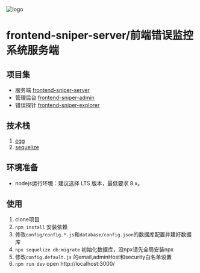 ![logo](https://github.com/callmesoul/frontend-sniper-admin/blob/master/static/frontend-sniper.png)

# frontend-sniper-server/前端错误监控系统服务端


## 项目集
- 服务端 [frontend-sniper-server](https://github.com/callmesoul/frontend-sniper-server)
- 管理后台 [frontend-sniper-admin](https://github.com/callmesoul/frontend-sniper-admin)
- 错误探针 [frontend-sniper-explorer](https://github.com/callmesoul/frontend-sniper-explorer)

## 技术栈

 1. [egg](https://eggjs.org/zh-cn/)
 2. [sequelize](http://docs.sequelizejs.com)
 
 
 ## 环境准备
 - nodejs运行环境：建议选择 LTS 版本，最低要求 8.x。

## 使用
1. clone项目
2. `npm install` 安装依赖
3. 修改`config/config.*.js`和`database/config.json`的数据库配置并建好数据库
4. `npx sequelize db:migrate` 初始化数据库，没npx请先全局安装npx
5. 修改`config.default.js` 的email,adminHost和security白名单设置
6. `npm run dev` open http://localhost:3000/
